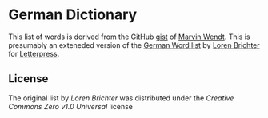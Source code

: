 # German Dictionary

This list of words is derived from the GitHub
[gist](https://gist.github.com/MarvinJWendt/2f4f4154b8ae218600eb091a5706b5f4)
of [Marvin Wendt](https://github.com/MarvinJWendt).
This is presumably an exteneded version of the
[German Word list](https://github.com/lorenbrichter/Words/)
by [Loren Brichter](https://github.com/lorenbrichter)
for [Letterpress](https://www.atebits.com/letterpress/).

## License

The original list by *Loren Brichter* was distributed under the *Creative
Commons Zero v1.0 Universal* license